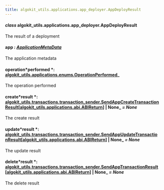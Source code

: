 ```yaml
---
title: algokit_utils.applications.app_deployer.AppDeployResult
---
```


#### _class_ algokit_utils.applications.app_deployer.AppDeployResult

The result of a deployment

#### app _: [ApplicationMetaData](#algokit_utils.applications.app_deployer.ApplicationMetaData)_

The application metadata

#### operation*performed *: [algokit_utils.applications.enums.OperationPerformed](/reference/algokit-utils-py/api/applications/enums/operationperformed/#algokit_utils.applications.enums.OperationPerformed)\_

The operation performed

#### create*result *: [algokit_utils.transactions.transaction_sender.SendAppCreateTransactionResult](/reference/algokit-utils-py/api/transactions/transaction_sender/sendappcreatetransactionresult/#algokit_utils.transactions.transaction_sender.SendAppCreateTransactionResult)[[algokit_utils.applications.abi.ABIReturn](/reference/algokit-utils-py/api/applications/abi/abireturn/#algokit_utils.applications.abi.ABIReturn)] | None\_ _= None_

The create result

#### update*result *: [algokit_utils.transactions.transaction_sender.SendAppUpdateTransactionResult](/reference/algokit-utils-py/api/transactions/transaction_sender/sendappupdatetransactionresult/#algokit_utils.transactions.transaction_sender.SendAppUpdateTransactionResult)[[algokit_utils.applications.abi.ABIReturn](/reference/algokit-utils-py/api/applications/abi/abireturn/#algokit_utils.applications.abi.ABIReturn)] | None\_ _= None_

The update result

#### delete*result *: [algokit_utils.transactions.transaction_sender.SendAppTransactionResult](/reference/algokit-utils-py/api/transactions/transaction_sender/sendapptransactionresult/#algokit_utils.transactions.transaction_sender.SendAppTransactionResult)[[algokit_utils.applications.abi.ABIReturn](/reference/algokit-utils-py/api/applications/abi/abireturn/#algokit_utils.applications.abi.ABIReturn)] | None\_ _= None_

The delete result
